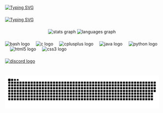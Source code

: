  [![Typing SVG](https://readme-typing-svg.herokuapp.com?font=Fira+Code&pause=1000&width=435&lines=Hi+%F0%9F%91%8B!+I+am+Tanshen)](https://git.io/typing-svg) 
 
###
[![Typing SVG](https://readme-typing-svg.herokuapp.com?font=Fira+Code&pause=100&multiline=true&width=500&height=80&lines=%F0%9F%92%8C+It's+My+Last+Year+At+School;%F0%9F%92%8C+I+won't+be+able+to+be+active+regularly;%F0%9F%92%8C+Sorry+%F0%9F%98%87)](https://git.io/typing-svg)
###

<div align="center">
  <img src="https://github-readme-stats.vercel.app/api?username=tanxzen&hide_title=false&hide_rank=false&show_icons=true&include_all_commits=true&count_private=true&disable_animations=false&theme=dracula&locale=en&hide_border=false" height="150" alt="stats graph"  />
  <img src="https://github-readme-stats.vercel.app/api/top-langs?username=tanxzen&locale=en&hide_title=false&layout=compact&card_width=320&langs_count=5&theme=dracula&hide_border=false" height="150" alt="languages graph"  />
</div>

###

<div align="left">
  <img src="https://github.com/odb/official-bash-logo/blob/master/assets/Logos/Icons/PNG/64x64.png" height="30" alt="bash logo" />
  <img width="12"/>
  <img src="https://cdn.jsdelivr.net/gh/devicons/devicon/icons/c/c-original.svg" height="30" alt="c logo"  />
  <img width="12" />
  <img src="https://cdn.jsdelivr.net/gh/devicons/devicon/icons/cplusplus/cplusplus-original.svg" height="30" alt="cplusplus logo"  />
  <img width="12" />
  <img src="https://cdn.jsdelivr.net/gh/devicons/devicon/icons/java/java-original.svg" height="30" alt="java logo"  />
  <img width="12" />
  <img src="https://cdn.jsdelivr.net/gh/devicons/devicon/icons/python/python-original.svg" height="30" alt="python logo"  />
  <img width="12" />
  <img src="https://cdn.jsdelivr.net/gh/devicons/devicon/icons/html5/html5-original.svg" height="30" alt="html5 logo"  />
  <img width="12" />
  <img src="https://cdn.jsdelivr.net/gh/devicons/devicon/icons/css3/css3-original.svg" height="30" alt="css3 logo"  />
</div>

###

<div align="left">
  <a href="https://discord.com/invite/AghkY3eEh4" target="_blank">
    <img src="https://img.shields.io/static/v1?message=Discord&logo=discord&label=&color=7289DA&logoColor=white&labelColor=&style=for-the-badge" height="35" alt="discord logo"  />
  </a>
</div>

###

<br clear="both">

<img src="https://raw.githubusercontent.com/tensei-slime/tensei-slime/output/snake.svg" alt="Snake animation" />

###
